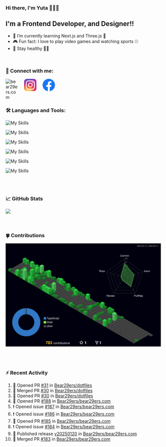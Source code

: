 ### Hi there, I'm Yuta 🤟🏻🐻

## I'm a Frontend Developer, and Designer!!

- 🌱 I’m currently learning Next.js and Three.js 🤣
- 🎮 Fun fact: I love to play video games and watching sports ⚾️
- 🏃 Stay healthy 🏋🏻

<br />

### :wave: Connect with me:

[<img align="left" alt="bear29ers.com" width="40px" src="https://user-images.githubusercontent.com/39920490/156489586-f125813b-e344-46d6-9306-f5786684b976.jpg" style="margin-right: 20px;" />](https://bear29ers.com)
[<img align="left" alt="Yuta Okuma | Instagram" width="40px" src="https://github.com/github/explore/blob/main/topics/instagram/instagram.png?raw=true" style="margin-right: 20px;" />](https://www.instagram.com/bear29ers/)
[<img align="left" alt="Yuta Okuma | Facebook" width="40px" src="https://github.com/github/explore/blob/main/topics/facebook/facebook.png?raw=true" style="margin-right: 20px;" />](https://www.facebook.com/bear29ers/)

<!-- [<img align="left" alt="Yuta Okuma | Wantedly" width="40px" src="https://user-images.githubusercontent.com/39920490/156489528-fdc520d6-10f1-43b6-8bf8-fadf8dcf1a90.jpg" style="margin-right: 20px;" />](https://www.wantedly.com/id/yuta_okuma_b) -->

<br />
<br />
<br />
<br />

### :hammer_and_wrench: Languages and Tools:

![My Skills](https://skillicons.dev/icons?i=html,css,sass,bootstrap,tailwind,js,ts,jquery,threejs,react)

![My Skills](https://skillicons.dev/icons?i=styledcomponents,emotion,materialui,nextjs,vercel,vue,nuxt,pinia,nodejs,express)

![My Skills](https://skillicons.dev/icons?i=webpack,vite,jest,vitest,babel,regex,npm,pnpm,php,laravel)

![My Skills](https://skillicons.dev/icons?i=mysql,sqlite,docker,git,github,githubactions,aws,firebase,vim,neovim)

![My Skills](https://skillicons.dev/icons?i=linux,bash,lua,markdown,svg,webstorm,vscode,atom,figma,xd)

![My Skills](https://skillicons.dev/icons?i=ps,ai,pr,ae,postman,sentry,codepen,stackoverflow,discord,apple)

<br />
<br />

### :chart_with_upwards_trend: GitHub Stats

<div style="display: flex;">
    <a href="https://github.com/Bear29ers">
        <img height="220px;" src="https://github-readme-stats-bear29ers.vercel.app/api?username=Bear29ers&show_icons=true&theme=bear">
    </a>
</div>

<br />
<br />

### :four_leaf_clover: Contributions

![](./profile-3d-contrib/profile-night-green.svg)

<br />
<br />

### :zap: Recent Activity

<!--START_SECTION:activity-->

1. 💪 Opened PR [#31](https://github.com/Bear29ers/dotfiles/pull/31) in [Bear29ers/dotfiles](https://github.com/Bear29ers/dotfiles)
2. 🎉 Merged PR [#30](https://github.com/Bear29ers/dotfiles/pull/30) in [Bear29ers/dotfiles](https://github.com/Bear29ers/dotfiles)
3. 💪 Opened PR [#30](https://github.com/Bear29ers/dotfiles/pull/30) in [Bear29ers/dotfiles](https://github.com/Bear29ers/dotfiles)
4. 💪 Opened PR [#188](https://github.com/Bear29ers/bear29ers.com/pull/188) in [Bear29ers/bear29ers.com](https://github.com/Bear29ers/bear29ers.com)
5. ❗ Opened issue [#187](https://github.com/Bear29ers/bear29ers.com/issues/187) in [Bear29ers/bear29ers.com](https://github.com/Bear29ers/bear29ers.com)
6. ❗ Opened issue [#186](https://github.com/Bear29ers/bear29ers.com/issues/186) in [Bear29ers/bear29ers.com](https://github.com/Bear29ers/bear29ers.com)
7. 💪 Opened PR [#185](https://github.com/Bear29ers/bear29ers.com/pull/185) in [Bear29ers/bear29ers.com](https://github.com/Bear29ers/bear29ers.com)
8. ❗ Opened issue [#184](https://github.com/Bear29ers/bear29ers.com/issues/184) in [Bear29ers/bear29ers.com](https://github.com/Bear29ers/bear29ers.com)
9. 🚀 Published release [v20250120](https://github.com/Bear29ers/bear29ers.com/releases/tag/v20250120) in [Bear29ers/bear29ers.com](https://github.com/Bear29ers/bear29ers.com)
10. 🎉 Merged PR [#183](https://github.com/Bear29ers/bear29ers.com/pull/183) in [Bear29ers/bear29ers.com](https://github.com/Bear29ers/bear29ers.com)

<!--END_SECTION:activity-->
